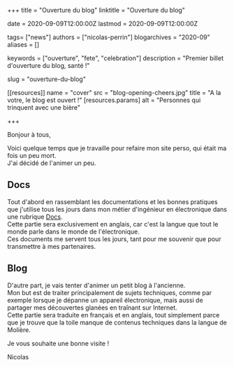 +++
title = "Ouverture du blog"
linktitle = "Ouverture du blog"

date = 2020-09-09T12:00:00Z
lastmod = 2020-09-09T12:00:00Z

tags= ["news"]
authors = ["nicolas-perrin"]
blogarchives = "2020-09"
aliases = []

keywords = ["ouverture", "fete", "celebration"]
description = "Premier billet d'ouverture du blog, santé !"

slug = "ouverture-du-blog"

[[resources]]
  name = "cover"
  src = "blog-opening-cheers.jpg"
  title = "A la votre, le blog est ouvert !"
  [resources.params]
    alt = "Personnes qui trinquent avec une bière"

+++

Bonjour à tous,

Voici quelque temps que je travaille pour refaire mon site perso, qui était ma fois un peu mort.  
J'ai décidé de l'animer un peu.

## Docs

Tout d'abord en rassemblant les documentations et les bonnes pratiques que j'utilise tous les jours dans mon métier d'ingénieur en électronique dans une rubrique [Docs](/docs).  
Cette partie sera exclusivement en anglais, car c'est la langue que tout le monde parle dans le monde de l'électronique.  
Ces documents me servent tous les jours, tant pour me souvenir que pour transmettre à mes partenaires.

## Blog

D'autre part, je vais tenter d'animer un petit blog à l'ancienne.  
Mon but est de traiter principalement de sujets techniques, comme par exemple lorsque je dépanne un appareil électronique, mais aussi de partager mes découvertes glanées en traînant sur Internet.  
Cette partie sera traduite en français et en anglais, tout simplement parce que je trouve que la toile manque de contenus techniques dans la langue de Molière.

Je vous souhaite une bonne visite !

Nicolas

<!--more-->